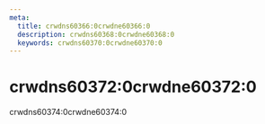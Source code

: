 ```yaml
---
meta:
  title: crwdns60366:0crwdne60366:0
  description: crwdns60368:0crwdne60368:0
  keywords: crwdns60370:0crwdne60370:0
---
```


# crwdns60372:0crwdne60372:0
crwdns60374:0crwdne60374:0

<entry-ad />

<doc-footer />
